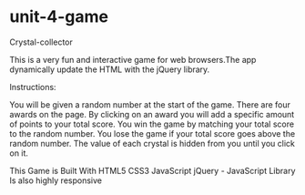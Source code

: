 # unit-4-game
Crystal-collector

This is a very fun and interactive game for web browsers.The app dynamically update the HTML with the jQuery library.


Instructions:

You will be given a random number at the start of the game. There are four awards on the page. By clicking on an award you will add a specific amount of points to your total score. You win the game by matching your total score to the random number. You lose the game if your total score goes above the random number. The value of each crystal is hidden from you until you click on it.

This Game is Built With
HTML5
CSS3
JavaScript
jQuery - JavaScript Library
Is also highly responsive